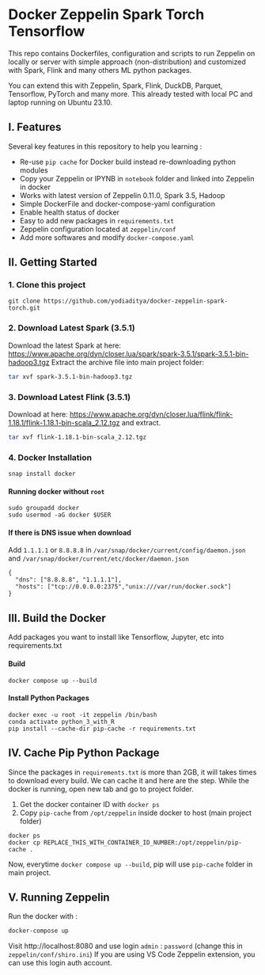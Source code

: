 # Docker Zeppelin Spark Torch Tensorflow 

This repo contains Dockerfiles, configuration and scripts to run Zeppelin on locally or server 
with simple approach (non-distribution) and customized with Spark, Flink and many others 
ML python packages.

You can extend this with Zeppelin, Spark, Flink, DuckDB, Parquet, Tensorflow, PyTorch and many more.
This already tested with local PC and laptop running on Ubuntu 23.10. 

## I. Features 

Several key features in this repository to help you learning :

- Re-use `pip cache` for Docker build instead re-downloading python modules
- Copy your Zeppelin or IPYNB in `notebook` folder and linked into Zeppelin in docker
- Works with latest version of Zeppelin 0.11.0, Spark 3.5, Hadoop
- Simple DockerFile and docker-compose-yaml configuration 
- Enable health status of docker 
- Easy to add new packages in `requirements.txt`
- Zeppelin configuration located at `zeppelin/conf` 
- Add more softwares and modify `docker-compose.yaml`

## II. Getting Started

### 1. Clone this project

`git clone https://github.com/yodiaditya/docker-zeppelin-spark-torch.git` 


### 2. Download Latest Spark (3.5.1) 

Download the latest Spark at here: <https://www.apache.org/dyn/closer.lua/spark/spark-3.5.1/spark-3.5.1-bin-hadoop3.tgz>
Extract the archive file into main project folder: 
```sh
tar xvf spark-3.5.1-bin-hadoop3.tgz
```

### 3. Download Latest Flink (3.5.1) 
Download at here: <https://www.apache.org/dyn/closer.lua/flink/flink-1.18.1/flink-1.18.1-bin-scala_2.12.tgz> and extract.
```sh
tar xvf flink-1.18.1-bin-scala_2.12.tgz
```

### 4. Docker Installation 

```snap install docker```

#### Running docker without `root`

```
sudo groupadd docker
sudo usermod -aG docker $USER
```

#### If there is DNS issue when download 
Add `1.1.1.1` or `8.8.8.8` in `/var/snap/docker/current/config/daemon.json` and `/var/snap/docker/current/etc/docker/daemon.json` 

```
{
  "dns": ["8.8.8.8", "1.1.1.1"],
  "hosts": ["tcp://0.0.0.0:2375","unix:///var/run/docker.sock"]
}
```

## III. Build the Docker

Add packages you want to install like Tensorflow, Jupyter, etc into requirements.txt 

#### Build
```
docker compose up --build
```

#### Install Python Packages
```
docker exec -u root -it zeppelin /bin/bash
conda activate python_3_with_R
pip install --cache-dir pip-cache -r requirements.txt
```

## IV. Cache Pip Python Package  

Since the packages in `requirements.txt` is more than 2GB, it will takes times to download every build. We can cache it and here are the step. While the docker is running, open new tab and go to project folder. 

1. Get the docker container ID with `docker ps`
2. Copy `pip-cache` from `/opt/zeppelin` inside docker to host (main project folder) 

```
docker ps 
docker cp REPLACE_THIS_WITH_CONTAINER_ID_NUMBER:/opt/zeppelin/pip-cache .
```

Now, everytime `docker compose up --build`, pip will use `pip-cache` folder in main project.

## V. Running Zeppelin

Run the docker with :

```sh
docker-compose up
```

Visit http://localhost:8080 and use login `admin` : `password` (change this in `zeppelin/conf/shiro.ini`) 
If you are using VS Code Zeppelin extension, you can use this login auth account.

